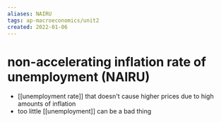 ```yaml
---
aliases: NAIRU
tags: ap-macroeconomics/unit2 
created: 2022-01-06
---
```


# non-accelerating inflation rate of unemployment (NAIRU)

- [[unemployment rate]] that doesn't cause higher prices due to high amounts of inflation
- too little [[unemployment]] can be a bad thing 
